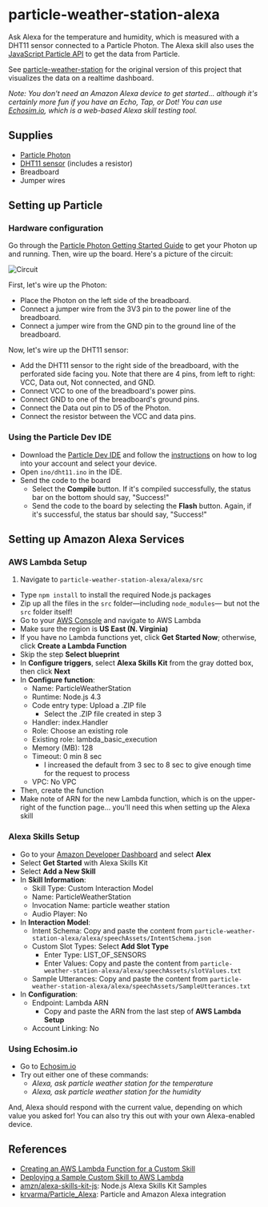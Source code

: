 # particle-weather-station-alexa

Ask Alexa for the temperature and humidity, which is measured with a DHT11 sensor connected to a Particle Photon. The Alexa skill also uses the [JavaScript Particle API](https://docs.particle.io/reference/javascript/) to get the data from Particle.

See [particle-weather-station](https://github.com/drejkim/particle-weather-station) for the original version of this project that visualizes the data on a realtime dashboard.

*Note: You don't need an Amazon Alexa device to get started... although it's certainly more fun if you have an Echo, Tap, or Dot! You can use [Echosim.io](https://echosim.io/), which is a web-based Alexa skill testing tool.*

## Supplies

* [Particle Photon](https://store.particle.io/)
* [DHT11 sensor](https://www.adafruit.com/product/386) (includes a resistor)
* Breadboard
* Jumper wires

## Setting up Particle

### Hardware configuration

Go through the [Particle Photon Getting Started Guide](https://docs.particle.io/guide/getting-started/intro/photon/) to get your Photon up and running. Then, wire up the board. Here's a picture of the circuit:

![Circuit](https://raw.githubusercontent.com/drejkim/particle-weather-station/master/img/circuit.jpg)

First, let's wire up the Photon:

* Place the Photon on the left side of the breadboard.
* Connect a jumper wire from the 3V3 pin to the power line of the breadboard.
* Connect a jumper wire from the GND pin to the ground line of the breadboard.

Now, let's wire up the DHT11 sensor:

* Add the DHT11 sensor to the right side of the breadboard, with the perforated side facing you. Note that there are 4 pins, from left to right: VCC, Data out, Not connected, and GND.
* Connect VCC to one of the breadboard's power pins.
* Connect GND to one of the breadboard's ground pins.
* Connect the Data out pin to D5 of the Photon.
* Connect the resistor between the VCC and data pins.

### Using the Particle Dev IDE

* Download the [Particle Dev IDE](https://www.particle.io/dev) and follow the [instructions](https://docs.particle.io/guide/tools-and-features/dev/) on how to log into your account and select your device.
* Open `ino/dht11.ino` in the IDE.
* Send the code to the board
  * Select the **Compile** button. If it's compiled successfully, the status bar on the bottom should say, "Success!"
  * Send the code to the board by selecting the **Flash** button. Again, if it's successful, the status bar should say, "Success!"

## Setting up Amazon Alexa Services

### AWS Lambda Setup

1. Navigate to `particle-weather-station-alexa/alexa/src`
* Type `npm install` to install the required Node.js packages
* Zip up all the files in the `src` folder&mdash;including `node_modules`&mdash; but not the `src` folder itself!
* Go to your [AWS Console](https://aws.amazon.com/) and navigate to AWS Lambda
* Make sure the region is **US East (N. Virginia)**
* If you have no Lambda functions yet, click **Get Started Now**; otherwise, click **Create a Lambda Function**
* Skip the step **Select blueprint**
* In **Configure triggers**, select **Alexa Skills Kit** from the gray dotted box, then click **Next**
* In **Configure function**:
  * Name: ParticleWeatherStation
  * Runtime: Node.js 4.3
  * Code entry type: Upload a .ZIP file
    * Select the .ZIP file created in step 3
  * Handler: index.Handler
  * Role: Choose an existing role
  * Existing role: lambda_basic_execution
  * Memory (MB): 128
  * Timeout: 0 min 8 sec
    * I increased the default from 3 sec to 8 sec to give enough time for the request to process
  * VPC: No VPC
* Then, create the function
* Make note of ARN for the new Lambda function, which is on the upper-right of the function page... you'll need this when setting up the Alexa skill

### Alexa Skills Setup

* Go to your [Amazon Developer Dashboard](https://developer.amazon.com) and select **Alex**
* Select **Get Started** with Alexa Skills Kit
* Select **Add a New Skill**
* In **Skill Information**:
  * Skill Type: Custom Interaction Model
  * Name: ParticleWeatherStation
  * Invocation Name: particle weather station
  * Audio Player: No
* In **Interaction Model**:
  * Intent Schema: Copy and paste the content from `particle-weather-station-alexa/alexa/speechAssets/IntentSchema.json`
  * Custom Slot Types: Select **Add Slot Type**
    * Enter Type: LIST_OF_SENSORS
    * Enter Values: Copy and paste the content from `particle-weather-station-alexa/alexa/speechAssets/slotValues.txt`
  * Sample Utterances: Copy and paste the content from `particle-weather-station-alexa/alexa/speechAssets/SampleUtterances.txt`
* In **Configuration**:
  * Endpoint: Lambda ARN
    * Copy and paste the ARN from the last step of **AWS Lambda Setup**
  * Account Linking: No

### Using Echosim.io

* Go to [Echosim.io](https://echosim.io/)
* Try out either one of these commands:
  * *Alexa, ask particle weather station for the temperature*
  * *Alexa, ask particle weather station for the humidity*

And, Alexa should respond with the current value, depending on which value you asked for! You can also try this out with your own Alexa-enabled device.

## References

* [Creating an AWS Lambda Function for a Custom Skill](https://developer.amazon.com/public/solutions/alexa/alexa-skills-kit/docs/developing-an-alexa-skill-as-a-lambda-function)
* [Deploying a Sample Custom Skill to AWS Lambda](https://developer.amazon.com/public/solutions/alexa/alexa-skills-kit/docs/deploying-a-sample-skill-to-aws-lambda)
* [amzn/alexa-skills-kit-js](https://github.com/amzn/alexa-skills-kit-js): Node.js Alexa Skills Kit Samples
* [krvarma/Particle_Alexa](https://github.com/krvarma/Particle_Alexa): Particle and Amazon Alexa integration
